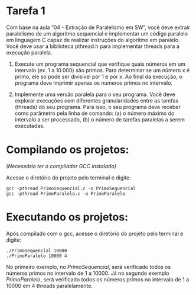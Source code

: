 # Tarefa 1
Com base na aula “04 - Extração de Paralelismo em SW”, você deve extrair paralelismo de um algoritmo sequencial e implementar um código paralelo em linguagem C capaz de realizar instruções do algoritmo em paralelo. Você deve usar a biblioteca pthread.h para implementar threads para a execução paralela.

1) Execute um programa sequencial que verifique quais números em um intervalo (ex. 1 a 10.000) são primos. Para determinar se um número x é primo, ele só pode ser divisível por 1 e por x. Ao final da execução, o programa deve imprimir apenas os números primos no intervalo.

2) Implemente uma versão paralela para o seu programa. Você deve explorar execuções com diferentes granularidades entre as tarefas (threads) do seu programa. Para isso, o seu programa deve receber como parâmetro pela linha de comando: (a) o número máximo do intervalo a ser processado, (b) o número de tarefas paralelas a serem executadas.

# Compilando os projetos: 
_(Necessário ter o compilador GCC instalado)_

Acesse o diretório do projeto pelo terminal e digite:
```
gcc -pthread PrimoSequencial.c -o PrimoSequencial
gcc -pthread PrimoParalelo.c -o PrimoParalelo
```

# Executando os projetos:
Após compilado com o gcc, acesse o diretório do projeto pelo terminal e digite:
```
./PrimoSequencial 10000
./PrimoParalelo 10000 4 
```
No primeiro exemplo, no _PrimoSequencial_, será verificado todos os números primos no intervalo de 1 a 10000. Já no segundo exemplo _PrimoParalelo_, será verificado todos os números primos no intervalo de 1 a 10000 em 4 threads paralelamente.